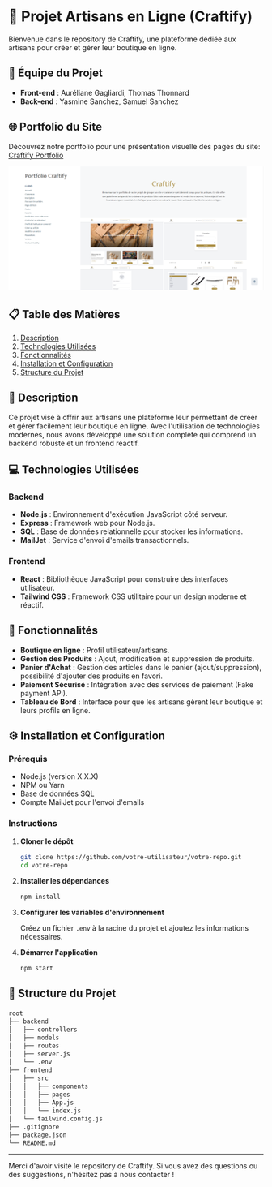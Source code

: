 
# 🎨 Projet Artisans en Ligne (Craftify)

Bienvenue dans le repository de Craftify, une plateforme dédiée aux artisans pour créer et gérer leur boutique en ligne.

## 👥 Équipe du Projet

- **Front-end** : Auréliane Gagliardi, Thomas Thonnard
- **Back-end** : Yasmine Sanchez, Samuel Sanchez

## 🌐 Portfolio du Site

Découvrez notre portfolio pour une présentation visuelle des pages du site: [Craftify Portfolio](https://craftify-project.myportfolio.com)

[![Portfolio Screenshot](https://github.com/YasmineSan/The_Project/blob/29c26acee1804b9eed3080709692c47c86cb26d0/Homepage_portfolio.png)](https://craftify-project.myportfolio.com)

## 📋 Table des Matières

1. [Description](#description)
2. [Technologies Utilisées](#technologies-utilisées)
3. [Fonctionnalités](#fonctionnalités)
4. [Installation et Configuration](#installation-et-configuration)
5. [Structure du Projet](#structure-du-projet)


## 📖 Description

Ce projet vise à offrir aux artisans une plateforme leur permettant de créer et gérer facilement leur boutique en ligne. Avec l'utilisation de technologies modernes, nous avons développé une solution complète qui comprend un backend robuste et un frontend réactif.

## 💻 Technologies Utilisées

### Backend

- **Node.js** : Environnement d'exécution JavaScript côté serveur.
- **Express** : Framework web pour Node.js.
- **SQL** : Base de données relationnelle pour stocker les informations.
- **MailJet** : Service d'envoi d'emails transactionnels.

### Frontend

- **React** : Bibliothèque JavaScript pour construire des interfaces utilisateur.
- **Tailwind CSS** : Framework CSS utilitaire pour un design moderne et réactif.

## 🚀 Fonctionnalités

- **Boutique en ligne** : Profil utilisateur/artisans.
- **Gestion des Produits** : Ajout, modification et suppression de produits.
- **Panier d'Achat** : Gestion des articles dans le panier (ajout/suppression), possibilité d'ajouter des produits en favori.
- **Paiement Sécurisé** : Intégration avec des services de paiement (Fake payment API).
- **Tableau de Bord** : Interface pour que les artisans gèrent leur boutique et leurs profils en ligne.

## ⚙️ Installation et Configuration

### Prérequis

- Node.js (version X.X.X)
- NPM ou Yarn
- Base de données SQL
- Compte MailJet pour l'envoi d'emails

### Instructions

1. **Cloner le dépôt**

    ```bash
    git clone https://github.com/votre-utilisateur/votre-repo.git
    cd votre-repo
    ```

2. **Installer les dépendances**

    ```bash
    npm install
    ```

3. **Configurer les variables d'environnement**

    Créez un fichier `.env` à la racine du projet et ajoutez les informations nécessaires.

4. **Démarrer l'application**

    ```bash
    npm start
    ```

## 📂 Structure du Projet

```plaintext
root
├── backend
│   ├── controllers
│   ├── models
│   ├── routes
│   ├── server.js
│   └── .env
├── frontend
│   ├── src
│   │   ├── components
│   │   ├── pages
│   │   ├── App.js
│   │   └── index.js
│   └── tailwind.config.js
├── .gitignore
├── package.json
└── README.md
```


---

Merci d'avoir visité le repository de Craftify. Si vous avez des questions ou des suggestions, n'hésitez pas à nous contacter !
